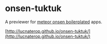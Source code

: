 # onsen-tuktuk
A previewer for [meteor onsen boilerplated](https://github.com/LucNaterop/boilerplates/tree/master/todos-onsen-meteor) apps. 

[http://lucnaterop.github.io/onsen-tuktuk/](http://lucnaterop.github.io/onsen-tuktuk/)
